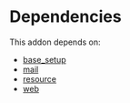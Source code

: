 # Dependencies

This addon depends on:

- [base_setup](../../odoo-bringout-oca-ocb-base_setup)
- [mail](../../odoo-bringout-oca-ocb-mail)
- [resource](../../odoo-bringout-oca-ocb-resource)
- [web](../../odoo-bringout-oca-ocb-web)
